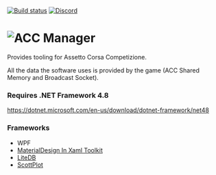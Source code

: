 [![Build status](https://ci.appveyor.com/api/projects/status/u6yxjmncb1g8484h/branch/dev?svg=true)](https://ci.appveyor.com/project/RiddleTime/acc-manager/branch/dev)
[![Discord](https://badgen.net/discord/members/26AAEW5mUq?icon=discord&color=5562ea&label=ACC%20Manager)](https://discord.gg/26AAEW5mUq)

# ![ACC Manager](https://raw.githubusercontent.com/RiddleTime/ACC-Manager/dev/other%20resources/acc%20manager%20-%20name.png)
Provides tooling for Assetto Corsa Competizione.

All the data the software uses is provided by the game (ACC Shared Memory and Broadcast Socket).

### Requires .NET Framework 4.8
https://dotnet.microsoft.com/en-us/download/dotnet-framework/net48

### Frameworks
- WPF
- [MaterialDesign In Xaml Toolkit](https://github.com/MaterialDesignInXAML/MaterialDesignInXamlToolkit)
- [LiteDB](https://github.com/mbdavid/LiteDB)
- [ScottPlot](https://github.com/scottplot/scottplot)
